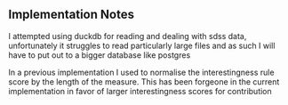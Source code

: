 ## Implementation Notes

I attempted using duckdb for reading and dealing with sdss data, unfortunately it struggles to read particularly large files and as such I will have to put out to a bigger database like postgres

In a previous implementation I used to normalise the interestingness rule score by the length of the measure. This has been forgeone in the current implementation in favor of larger interestingness scores for contribution